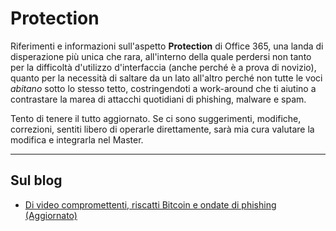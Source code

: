 # Protection

Riferimenti e informazioni sull'aspetto **Protection** di Office 365, una landa di disperazione più unica che rara, all'interno della quale perdersi non tanto per la difficoltà d'utilizzo d'interfaccia (anche perché è a prova di novizio), quanto per la necessità di saltare da un lato all'altro perché non tutte le voci *abitano* sotto lo stesso tetto, costringendoti a work-around che ti aiutino a contrastare la marea di attacchi quotidiani di phishing, malware e spam.

Tento di tenere il tutto aggiornato. Se ci sono suggerimenti, modifiche, correzioni, sentiti libero di operarle direttamente, sarà mia cura valutare la modifica e integrarla nel Master.

------

## Sul blog

- [Di video compromettenti, riscatti Bitcoin e ondate di phishing (Aggiornato)](https://gioxx.org/2019/01/17/phishing-btcwallet-video-riscatto/)

